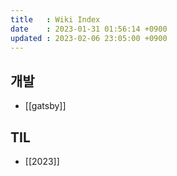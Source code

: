 ```yaml
---
title   : Wiki Index
date    : 2023-01-31 01:56:14 +0900
updated : 2023-02-06 23:05:00 +0900
---
```


## 개발
  * [[gatsby]]

## TIL
  * [[2023]]
